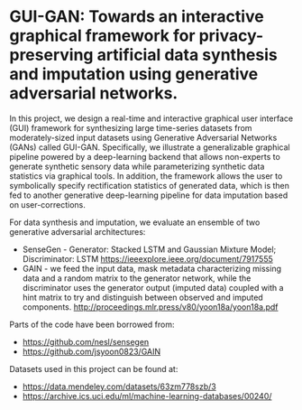 # GUI-GAN: Towards an interactive graphical framework for privacy-preserving artificial data synthesis and imputation using generative adversarial networks.

In this project, we design a real-time and interactive graphical user interface (GUI) framework for synthesizing large time-series datasets from moderately-sized input datasets using Generative Adversarial Networks (GANs) called GUI-GAN. Specifically, we illustrate a generalizable graphical pipeline powered by a deep-learning backend that allows non-experts to generate synthetic sensory data while parameterizing synthetic data statistics via graphical tools. In addition, the framework allows the user to symbolically specify rectification statistics of generated data, which is then fed to another generative deep-learning pipeline for data imputation based on user-corrections.

For data synthesis and imputation, we evaluate an ensemble of two generative adversarial architectures:
* SenseGen - Generator: Stacked LSTM and Gaussian Mixture Model; Discriminator: LSTM https://ieeexplore.ieee.org/document/7917555 
* GAIN - we feed the input data, mask metadata characterizing missing data and a random matrix to the generator network, while the discriminator uses the generator output (imputed data) coupled with a hint matrix to try and distinguish between observed and imputed components. http://proceedings.mlr.press/v80/yoon18a/yoon18a.pdf 

Parts of the code have been borrowed from:
* https://github.com/nesl/sensegen
* https://github.com/jsyoon0823/GAIN

Datasets used in this project can be found at:
* https://data.mendeley.com/datasets/63zm778szb/3
* https://archive.ics.uci.edu/ml/machine-learning-databases/00240/ 

